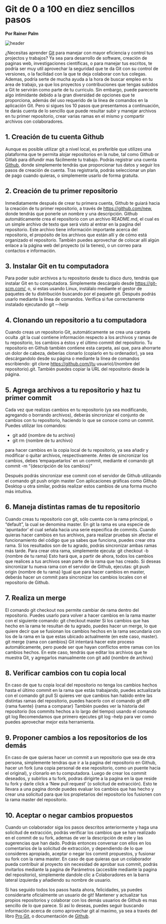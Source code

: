 # Git de 0 a 100 en diez sencillos pasos

**Por Rainer Palm**

![header](header.png)

¿Necesitas aprender [Git](http://git.io) para manejar con mayor eficiencia y control tus projectos y trabajos? Ya sea para desarrollo de software, creación de paginas web, investigaciones científicas, o para manejar tus escritos, te podría ser muy util aprovechar la seguridad que te da Git con su control de versiones, o la facilidad con la que te deja colaborar con tus colegas. Ademas, podría serte de mucha ayuda a la hora de buscar empleo en tu area de trabajo, ya que los proyectos y contribuciones que tengas subidos a Git te servirán como parte de tu curriculo.
Sin embargo, puede parecerte algo intimidante debido a la gran diversidad de opciones que te proporciona, además del uso requerido de la línea de comandos en la aplicación Git. Pero si sigues los 10 pasos que presentamos a continuación, te darás cuenta de lo sencillo que puede resultar subir y manejar archivos en tu primer repositorio, crear varias ramas en el mismo y compartir archivos con colaboradores.

## 1. Creación de tu cuenta Github

Aunque es posible utilizar git a nivel local, es preferible que utilizes una plataforma que te permita alojar repositorios en la nube, tal como Github or Gitlab para difundir mas fácilmente tu trabajo. Podrás registrar una cuenta [Github](https://github.com/join), donde simplemente tendrás que proporcionar tus datos y seguir los pasos de creación de cuenta. Tras registrarla, podrás seleccionar un plan de pago cuando quieras, o simplemente usarlo de forma gratuita.

## 2. Creación de tu primer repositorio

Inmediatamente después de crear tu primera cuenta, Github te guiará hacia la creación de tu primer repositorio, a través de https://github.com/new, donde tendrás que ponerle un nombre y una descripción. Github automáticamente crea el repositorio con un archivo README.md, el cual es un simple archivo de texto que será visto al entrar en la pagina del repositorio. Este archivo tiene información importante acerca del repositorio, el propósito de los archivos que están allí y de cómo está organizado el repositorio. También puedes aprovechar de colocar allí algún enlace a la página web del proyecto (si la tienes), o un correo para contactos e información.

## 3. Instalar Git en tu computadora

Para poder subir archivos a tu repositorio desde tu disco duro, tendrás que instalar Git en tu computadora. Simplemente descárgalo desde https://git-scm.com/, o, si estas usando Linux, instálalo mediante el gestor de paquetes de tu distribución buscando por el paquete git. Después podrás usarlo mediante la línea de comandos. Verífica si fue correctamente instalado ejecutando
git –-help

## 4. Clonando un repositorio a tu computadora

Cuando creas un repositorio Git, automáticamente se crea una carpeta oculta .git la cual contiene información respecto a los archivos y ramas de tu repositorio, los cambios a éstos y el último commit del repositorio. Tu repositorio en Github también contiene esta carpeta, asi que, para ahorrarte un dolor de cabeza, deberías clonarlo (copiarlo en tu ordenador), ya sea descárgandolo desde su página o mediante la línea de comandos escribiendo:
git clone https://github.com/(tu usuario)/(nombre del repositorio).git. También puedes copiar la URL del repositorio desde la página.

## 5. Agrega archivos a tu repositorio y haz tu primer commit

Cada vez que realizas cambios en tu repositorio (ya sea modificando, agregando o borrando archivos), deberás sincronizar el conjunto de cambios con tu repositorio, haciendo lo que se conoce como un commit. Puedes utilizar los comandos:

- git add {nombre de tu archivo}
- git rm {nombre de tu archivo}

para hacer cambios en la copia local de tu repositorio, ya sea añadir y modificar o quitar archivos, respectivamente. Antes de sincronizar los cambios, debes ‘empaquetarlos’ en un commit, mediante el comando
git commit -m “{descripción de los cambios}”

Después podrás sincronizar ese commit con el servidor de Github utilizando el comando git push origin master
Con aplicaciones gráficas como Github Desktop u otra similar, podrás realizar estos cambios de una forma mucho más intuitiva.

## 6. Maneja distintas ramas de tu repositorio

Cuando creas tu repositorio con git, sólo cuenta con la rama principal, o “default”, la cual se denomina master. En git la rama es una especie de ‘apuntador’ el cual señala hacia una serie especifica de commits. Cuando quieras hacer cambios en tus archivos, para realizar pruebas sin afectar el funcionamiento del código que ya sabes que funciona, puedes crear otra rama. Si los resultados son de tu agrado, podrás sincronizar ambas ramas más tarde.
Para crear otra rama, simplemente ejecuta:
git checkout -b {nombre de tu rama}
Esto hará que, a partir de ahora, todos los cambios que realices a tus archivos sean parte de la rama que has creado. Si deseas sincronizar tu nueva rama con el servidor de Github, ejecutas:
git push origin {nombre de tu rama}
Igual que para hacer cambios en master, deberás hacer un commit para sincronizar los cambios locales con el repositorio de Github.

## 7. Realiza un merge

El comando git checkout nos permite cambiar de rama dentro del repositorio. Puedes usarlo para volver a hacer cambios en la rama master con el siguiente comando:
git checkout master
Si los cambios que has hecho en la rama te resultan de tu agrado, puedes hacer un merge, lo que quiere decir que se fusionan los cambios hechos en la rama secundaria con los de la rama en la que estas ubicado actualmente (en este caso, master).
git merge {rama con cambios}
Git intentará hacer este proceso automáticamente, pero puede ser que hayan conflictos entre ramas con los cambios hechos. En este caso, tendrás que editar los archivos que te muestra Git, y agregarlos manualmente con
git add {nombre de archivo}

## 8. Verificar cambios con tu copia local

En caso de que tu copia local del repositorio no tenga los cambios hechos hasta el último commit en la rama que estás trabajando, puedes actualizarla con el comando
git pull
Si quieres ver que cambios han habido entre las distintas ramas del repositorio, puedes hacerlo con el comando
git diff {rama fuente} {rama a comparar}
También puedes ver la historia del repositorio (los commits hechos a lo largo del tiempo) usando el comando
git log
Recomendamos que primero ejecutes git log –help para ver como puedes aprovechar mejor esta herramienta.

## 9. Proponer cambios a los repositorios de los demás

En caso de que quieras hacer un commit a un repositorio que sea de otra persona, simplemente tendras que ir a la pagina del repositorio en Github, hacer un fork (una copia personal de ese repositorio, como un puente hacia el original), y clonarlo en tu computadora.
Luego de crear los commit deseados, y subirlos a tu fork, podras dirigirte a la pagina en la que reside tu fork y darle click a ‘New pull request’ (o solicitud de extracción). Esto te llevara a una pagina donde puedes evaluar los cambios que has hecho y crear una solicitud para que los propietarios del repositorio los fusionen con la rama master del repositorio.

## 10. Aceptar o negar cambios propuestos

Cuando un colaborador siga los pasos descritos anteriormente y haga una solicitud de extracción, podrás verificar los cambios que se han realizado en el commit de su fork, ademas de ver la descripción de este y las sugerencias que han dado. Podrás entonces conversar con ellos en los comentarios de la solicitud de extracción, y dependiendo de lo que consideres apropiado, aceptar o negar los commit propuestos, y fusionar su fork con la rama master.
En caso de que quieras que un colaborador pueda contribuir al proyecto sin necesidad de aprobar sus commit, podrás invitarlos mediante la pagina de Parámetros (accesible mediante la pagina del repositorio), simplemente dandole clic a Colaboradores en la barra lateral izquierda y añadiendo su nombre de usuario.

Si has seguido todos los pasos hasta ahora, felicidades, ya puedes considerarte oficialmente un usuario de git! Mantener y actualizar tus propios repositorios y colaborar con los demás usuarios de Github es mas sencillo de lo que parece. Si así lo deseas, puedes seguir buscando información acerca de como aprovechar git al maximo, ya sea a través del libro [Pro Git](https://git-scm.com/book/es/v2/), o documentación de [Github](https://help.github.com/en/github).
